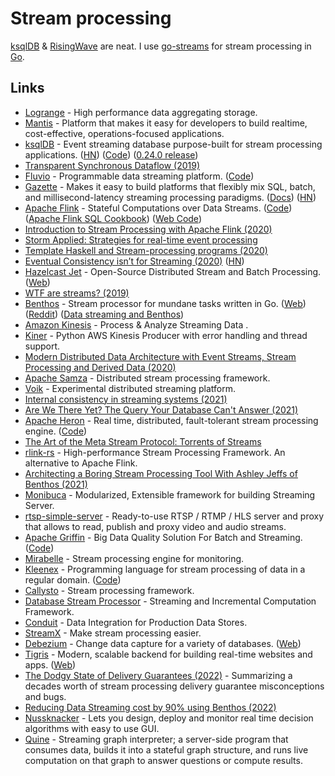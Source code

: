 # Stream processing

[ksqlDB](https://ksqldb.io/) & [RisingWave](https://github.com/risingwavelabs/risingwave) are neat. I use [go-streams](https://github.com/reugn/go-streams) for stream processing in [Go](../programming-languages/go/go.md).

## Links

- [Logrange](https://github.com/logrange/logrange) - High performance data aggregating storage.
- [Mantis](https://github.com/Netflix/mantis) - Platform that makes it easy for developers to build realtime, cost-effective, operations-focused applications.
- [ksqlDB](https://ksqldb.io/) - Event streaming database purpose-built for stream processing applications. ([HN](https://news.ycombinator.com/item?id=21589670)) ([Code](https://github.com/confluentinc/ksql)) ([0.24.0 release](https://www.confluent.io/blog/announcing-ksqldb-0-24-0/))
- [Transparent Synchronous Dataflow (2019)](https://arxiv.org/pdf/1910.09579.pdf)
- [Fluvio](https://www.fluvio.io/) - Programmable data streaming platform. ([Code](https://github.com/infinyon/fluvio))
- [Gazette](https://github.com/gazette/core) - Makes it easy to build platforms that flexibly mix SQL, batch, and millisecond-latency streaming processing paradigms. ([Docs](https://gazette.readthedocs.io/en/latest/)) ([HN](https://news.ycombinator.com/item?id=32116711))
- [Apache Flink](https://flink.apache.org/) - Stateful Computations over Data Streams. ([Code](https://github.com/apache/flink)) ([Apache Flink SQL Cookbook](https://github.com/ververica/flink-sql-cookbook)) ([Web Code](https://github.com/apache/flink-web))
- [Introduction to Stream Processing with Apache Flink (2020)](https://noti.st/morsapaes/9TGu0S/introduction-to-stream-processing-with-apache-flink)
- [Storm Applied: Strategies for real-time event processing](https://www.amazon.com/Storm-Applied-Strategies-real-time-processing/dp/1617291897)
- [Template Haskell and Stream-processing programs (2020)](https://jmtd.net/log/template_haskell/streamgraph/)
- [Eventual Consistency isn’t for Streaming (2020)](https://materialize.io/eventual-consistency-isnt-for-streaming/) ([HN](https://news.ycombinator.com/item?id=23832149))
- [Hazelcast Jet](https://github.com/hazelcast/hazelcast-jet) - Open-Source Distributed Stream and Batch Processing. ([Web](https://jet-start.sh/))
- [WTF are streams? (2019)](https://manzanit0.github.io/computing/2019/05/29/wtf-are-streams.html)
- [Benthos](https://github.com/Jeffail/benthos) - Stream processor for mundane tasks written in Go. ([Web](https://www.benthos.dev/)) ([Reddit](https://www.reddit.com/r/golang/comments/rs6nbz/benthos_the_awesome_open_source_stream_processor/)) ([Data streaming and Benthos](https://pca.st/1ontjq2t))
- [Amazon Kinesis](https://aws.amazon.com/kinesis/) - Process & Analyze Streaming Data .
- [Kiner](https://github.com/bufferapp/kiner) - Python AWS Kinesis Producer with error handling and thread support.
- [Modern Distributed Data Architecture with Event Streams, Stream Processing and Derived Data (2020)](https://makingsmallercircles.com/articles/modern-distributed-data-architecture-with-event-streams-stream-processing-and-derived-data/)
- [Apache Samza](https://github.com/apache/samza) - Distributed stream processing framework.
- [Voik](https://github.com/marceloboeira/voik) - Experimental distributed streaming platform.
- [Internal consistency in streaming systems (2021)](https://scattered-thoughts.net/writing/internal-consistency-in-streaming-systems/)
- [Are We There Yet? The Query Your Database Can't Answer (2021)](https://www.confluent.io/blog/ksqldb-streaming-sql-the-query-your-database-cant-answer/)
- [Apache Heron](https://heron.incubator.apache.org/) - Real time, distributed, fault-tolerant stream processing engine. ([Code](https://github.com/apache/incubator-heron))
- [The Art of the Meta Stream Protocol: Torrents of Streams](https://programming-journal.org/2022/6/2/)
- [rlink-rs](https://github.com/rlink-rs/rlink-rs) - High-performance Stream Processing Framework. An alternative to Apache Flink.
- [Architecting a Boring Stream Processing Tool With Ashley Jeffs of Benthos (2021)](https://www.youtube.com/watch?v=-A8EOb5lzxM)
- [Monibuca](https://github.com/langhuihui/monibuca) - Modularized, Extensible framework for building Streaming Server.
- [rtsp-simple-server](https://github.com/aler9/rtsp-simple-server) - Ready-to-use RTSP / RTMP / HLS server and proxy that allows to read, publish and proxy video and audio streams.
- [Apache Griffin](https://griffin.apache.org/) - Big Data Quality Solution For Batch and Streaming. ([Code](https://github.com/apache/griffin))
- [Mirabelle](https://github.com/mcorbin/mirabelle) - Stream processing engine for monitoring.
- [Kleenex](https://kleenexlang.org/) - Programming language for stream processing of data in a regular domain. ([Code](https://github.com/diku-kmc/kleenexlang))
- [Callysto](https://github.com/vertexclique/callysto) - Stream processing framework.
- [Database Stream Processor](https://github.com/vmware/database-stream-processor) - Streaming and Incremental Computation Framework.
- [Conduit](https://github.com/ConduitIO/conduit) - Data Integration for Production Data Stores.
- [StreamX](https://github.com/streamxhub/streamx) - Make stream processing easier.
- [Debezium](https://debezium.io/) - Change data capture for a variety of databases. ([Web](https://github.com/debezium/debezium))
- [Tigris](https://github.com/tigrisdata/tigris) - Modern, scalable backend for building real-time websites and apps. ([Web](https://www.tigrisdata.com/))
- [The Dodgy State of Delivery Guarantees (2022)](https://www.youtube.com/watch?v=QmpBOCvY8mY) - Summarizing a decades worth of stream processing delivery guarantee misconceptions and bugs.
- [Reducing Data Streaming cost by 90% using Benthos (2022)](https://medium.com/plarium-engineering/how-we-reduce-our-streaming-cost-by-90-using-benthos-fe04fcdffea7)
- [Nussknacker](https://github.com/TouK/nussknacker) - Lets you design, deploy and monitor real time decision algorithms with easy to use GUI.
- [Quine](https://github.com/thatdot/quine) - Streaming graph interpreter; a server-side program that consumes data, builds it into a stateful graph structure, and runs live computation on that graph to answer questions or compute results.
